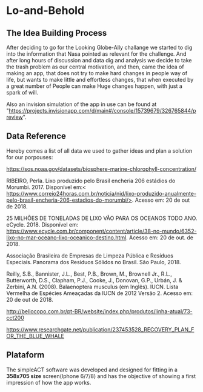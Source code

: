 # Lo-and-Behold

## The Idea Building Process

  After deciding to go for the Looking Globe-Ally challange we started to dig into the information that Nasa pointed as relevant for the challenge. And after long hours of discussion and data dig and analysis we decide to take the trash problem as our central motivation, and then, came the idea of making an app, that does not try to make hard changes in people way of life, but wants to make little and effortless changes, that when executed by a great number of People can make Huge changes happen, with just a spark of will.
 
 Also an invision simulation of the app in use can be found at "https://projects.invisionapp.com/d/main#/console/15739679/326765844/preview".
 
 
 ## Data Reference
 
 Hereby comes a list of all data we used to gather ideas and plan a solution for our porpouses:
 
 https://sos.noaa.gov/datasets/biosphere-marine-chlorophyll-concentration/

RIBEIRO, Perla. Lixo produzido pelo Brasil encheria 206 estádios do Morumbi. 2017. Disponível em:< https://www.correio24horas.com.br/noticia/nid/lixo-produzido-anualmente-pelo-brasil-encheria-206-estadios-do-morumbi/>. Acesso em: 20 de out de 2018.

25 MILHÕES DE TONELADAS DE LIXO VÃO PARA OS OCEANOS TODO ANO. eCycle. 2018. Disponível em: <https://www.ecycle.com.br/component/content/article/38-no-mundo/6352-lixo-no-mar-oceano-lixo-oceanico-destino.html>. Acesso em: 20 de out. de 2018.

Associação Brasileira de Empresas de Limpeza Pública e Resíduos Especiais. Panorama dos Resíduos Sólidos no Brasil. São Paulo, 2018.

Reilly, S.B., Bannister, J.L., Best, P.B., Brown, M., Brownell Jr., R.L., Butterworth, D.S., Clapham, P.J., Cooke, J., Donovan, G.P., Urbán, J. & Zerbini, A.N. (2008). Balaenoptera musculus (em Inglês). IUCN. Lista Vermelha de Espécies Ameaçadas da IUCN de 2012 Versão 2. Acesso em: 20 de out de 2018.

http://bellocopo.com.br/pt-BR/website/index.php/produtos/linha-atual/73-cct200

https://www.researchgate.net/publication/237453528_RECOVERY_PLAN_FOR_THE_BLUE_WHALE
 
## Plataform

  The simpleACT software was developed and designed for fitting in a **358x705 size** screen(Iphone 6/7/8) and has the objective 
of showing a first impression of how the app works. 

